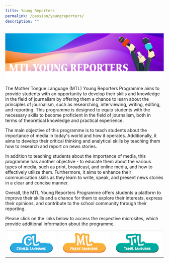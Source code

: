 ```yaml
---
title: Young Reporters
permalink: /passion/youngreporters/
description: ""
---
```

![](/images/MTL/mtlyoungreporters.png)

The Mother Tongue Language (MTL) Young Reporters Programme aims to provide students with an opportunity to develop their skills and knowledge in the field of journalism by offering them a chance to learn about the principles of journalism, such as researching, interviewing, writing, editing, and reporting. This programme is designed to equip students with the necessary skills to become proficient in the field of journalism, both in terms of theoretical knowledge and practical experience.

The main objective of this programme is to teach students about the importance of media in today's world and how it operates. Additionally, it aims to develop their critical thinking and analytical skills by teaching them how to research and report on news stories.

In addition to teaching students about the importance of media, this programme has another objective - to educate them about the various types of media, such as print, broadcast, and online media, and how to effectively utilize them. Furthermore, it aims to enhance their communication skills as they learn to write, speak, and present news stories in a clear and concise manner.

Overall, the MTL Young Reporters Programme offers students a platform to improve their skills and a chance for them to explore their interests, express their opinions, and contribute to the school community through their reporting.

Please click on the links below to access the respective microsites, which provide additional information about the programme.



|  | | |
| -------- | -------- | -------- |
|<a target="\_blank" href="https://sites.google.com/view/cl-youngjournalist-wsps"> ![](/images/MTL/buttoncl.png) </a>     | <a target="\_blank" href="https://sites.google.com/moe.edu.sg/wartawancilik-wsps"> ![](/images/MTL/buttonml.png) </a>     | <a target="\_blank" href="https://sites.google.com/moe.edu.sg/wspsjournalism-programmetl"> ![](/images/MTL/buttontl.png) </a>     |